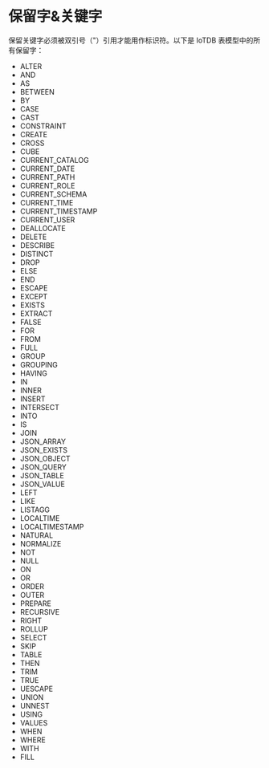 <!--

    Licensed to the Apache Software Foundation (ASF) under one
    or more contributor license agreements.  See the NOTICE file
    distributed with this work for additional information
    regarding copyright ownership.  The ASF licenses this file
    to you under the Apache License, Version 2.0 (the
    "License"); you may not use this file except in compliance
    with the License.  You may obtain a copy of the License at
    
        http://www.apache.org/licenses/LICENSE-2.0
    
    Unless required by applicable law or agreed to in writing,
    software distributed under the License is distributed on an
    "AS IS" BASIS, WITHOUT WARRANTIES OR CONDITIONS OF ANY
    KIND, either express or implied.  See the License for the
    specific language governing permissions and limitations
    under the License.

-->

# 保留字&关键字

保留关键字必须被双引号（"）引用才能用作标识符。以下是 IoTDB 表模型中的所有保留字：

- ALTER
- AND
- AS
- BETWEEN
- BY
- CASE
- CAST
- CONSTRAINT
- CREATE
- CROSS
- CUBE
- CURRENT_CATALOG
- CURRENT_DATE
- CURRENT_PATH
- CURRENT_ROLE
- CURRENT_SCHEMA
- CURRENT_TIME
- CURRENT_TIMESTAMP
- CURRENT_USER
- DEALLOCATE
- DELETE
- DESCRIBE
- DISTINCT
- DROP
- ELSE
- END
- ESCAPE
- EXCEPT
- EXISTS
- EXTRACT
- FALSE
- FOR
- FROM
- FULL
- GROUP
- GROUPING
- HAVING
- IN
- INNER
- INSERT
- INTERSECT
- INTO
- IS
- JOIN
- JSON_ARRAY
- JSON_EXISTS
- JSON_OBJECT
- JSON_QUERY
- JSON_TABLE
- JSON_VALUE
- LEFT
- LIKE
- LISTAGG
- LOCALTIME
- LOCALTIMESTAMP
- NATURAL
- NORMALIZE
- NOT
- NULL
- ON
- OR
- ORDER
- OUTER
- PREPARE
- RECURSIVE
- RIGHT
- ROLLUP
- SELECT
- SKIP
- TABLE
- THEN
- TRIM
- TRUE
- UESCAPE
- UNION
- UNNEST
- USING
- VALUES
- WHEN
- WHERE
- WITH
- FILL